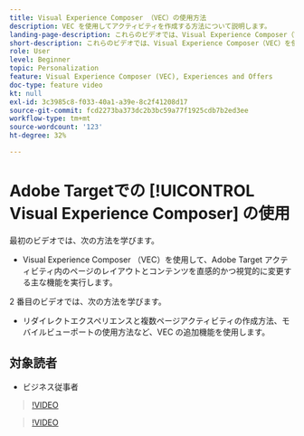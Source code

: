 ```yaml
---
title: Visual Experience Composer （VEC）の使用方法
description: VEC を使用してアクティビティを作成する方法について説明します。
landing-page-description: これらのビデオでは、Visual Experience Composer（VEC）を使用してアクティビティを作成する方法について説明します。
short-description: これらのビデオでは、Visual Experience Composer（VEC）を使用してアクティビティを作成する方法について説明します。
role: User
level: Beginner
topic: Personalization
feature: Visual Experience Composer (VEC), Experiences and Offers
doc-type: feature video
kt: null
exl-id: 3c3985c8-f033-40a1-a39e-8c2f41208d17
source-git-commit: fcd2273ba373dc2b3bc59a77f1925cdb7b2ed3ee
workflow-type: tm+mt
source-wordcount: '123'
ht-degree: 32%

---
```


# Adobe Targetでの [!UICONTROL Visual Experience Composer] の使用

最初のビデオでは、次の方法を学びます。

* Visual Experience Composer （VEC）を使用して、Adobe Target アクティビティ内のページのレイアウトとコンテンツを直感的かつ視覚的に変更する主な機能を実行します。

2 番目のビデオでは、次の方法を学びます。

* リダイレクトエクスペリエンスと複数ページアクティビティの作成方法、モバイルビューポートの使用方法など、VEC の追加機能を使用します。

## 対象読者

* ビジネス従事者

>[!VIDEO](https://video.tv.adobe.com/v/17399/?quality=12)

>[!VIDEO](https://video.tv.adobe.com/v/17401/?quality=12)
